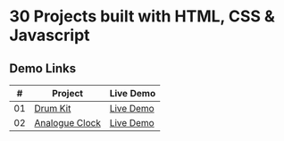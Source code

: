 # 30 Projects built with HTML, CSS & Javascript

## Demo Links

| #   | Project                                                                                              | Live Demo                                                                          |
| --- | ---------------------------------------------------------------------------------------------------- | ---------------------------------------------------------------------------------- |
| 01  | [Drum Kit](https://github.com/aykutulis/30-projects-html-css-js/tree/master/01-drum-kit)             | [Live Demo](https://aykutulis.github.io/30-projects-html-css-js/01-drum-kit)       |
| 02  | [Analogue Clock](https://github.com/aykutulis/30-projects-html-css-js/tree/master/02-analogue-clock) | [Live Demo](https://aykutulis.github.io/30-projects-html-css-js/02-analogue-clock) |
